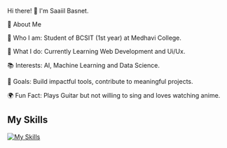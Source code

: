 Hi there! 👋 I'm Saaiil Basnet.

🚀 About Me

🌟 Who I am: Student of BCSIT (1st year) at Medhavi College.

💼 What I do: Currently Learning Web Development and Ui/Ux.

📚 Interests: AI, Machine Learning and Data Science.

🎯 Goals:  Build impactful tools, contribute to meaningful projects.

🌍 Fun Fact: Plays Guitar but not willing to sing and loves watching anime.

## My Skills

[![My Skills](https://skillicons.dev/icons?i=js,html,css,mysql,tailwind,c,cpp,python,php,ts,figma,git,github,nodejs,expressjs,supabase,sequelize,prisma,drizzle,react,redux,vercel,postgresql,bootstrap)](https://skillicons.dev)
